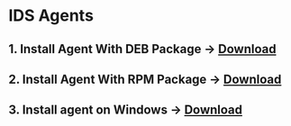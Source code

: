 # IDS Agents

## 1. Install Agent With DEB Package -&gt; [Download](https://packages.wazuh.com/3.x/apt/pool/main/w/wazuh-agent/wazuh-agent_3.7.2-1_amd64.deb)

## 2. Install Agent With RPM Package -&gt; [Download](https://packages.wazuh.com/3.x/yum/wazuh-agent-3.7.2-1.x86_64.rpm)

## 3. Install agent on Windows -&gt; [Download](https://packages.wazuh.com/3.x/windows/wazuh-agent-3.7.2-1.msi)

